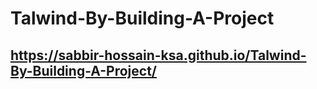 ﻿# Talwind-By-Building-A-Project
## https://sabbir-hossain-ksa.github.io/Talwind-By-Building-A-Project/
